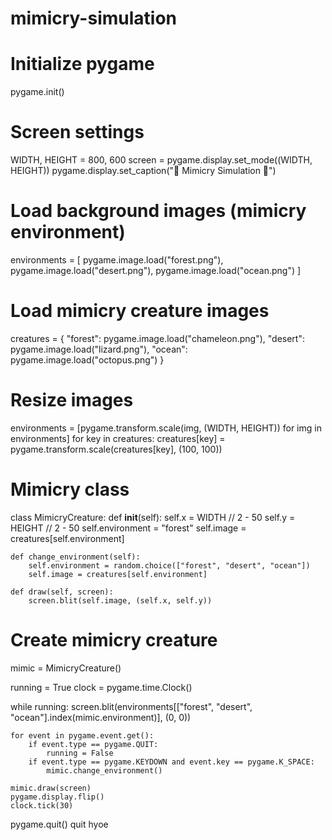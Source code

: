# mimicry-simulation
# Initialize pygame
pygame.init()
# Screen settings
WIDTH, HEIGHT = 800, 600
screen = pygame.display.set_mode((WIDTH, HEIGHT))
pygame.display.set_caption("🦎 Mimicry Simulation 🦋")
# Load background images (mimicry environment)
environments = [ 
    pygame.image.load("forest.png"),  
    pygame.image.load("desert.png"), 
    pygame.image.load("ocean.png") 
]
# Load mimicry creature images 
creatures = {
    "forest": pygame.image.load("chameleon.png"),
    "desert": pygame.image.load("lizard.png"),
    "ocean": pygame.image.load("octopus.png")
}

# Resize images
environments = [pygame.transform.scale(img, (WIDTH, HEIGHT)) for img in environments]
for key in creatures:
    creatures[key] = pygame.transform.scale(creatures[key], (100, 100))

# Mimicry class
class MimicryCreature:
    def __init__(self):
        self.x = WIDTH // 2 - 50
        self.y = HEIGHT // 2 - 50
        self.environment = "forest"
        self.image = creatures[self.environment]
    
    def change_environment(self):
        self.environment = random.choice(["forest", "desert", "ocean"])
        self.image = creatures[self.environment]
    
    def draw(self, screen):
        screen.blit(self.image, (self.x, self.y))

# Create mimicry creature
mimic = MimicryCreature()

running = True
clock = pygame.time.Clock()

while running:
    screen.blit(environments[["forest", "desert", "ocean"].index(mimic.environment)], (0, 0))
    
    for event in pygame.event.get():
        if event.type == pygame.QUIT:
            running = False
        if event.type == pygame.KEYDOWN and event.key == pygame.K_SPACE:
            mimic.change_environment()
    
    mimic.draw(screen)
    pygame.display.flip()
    clock.tick(30)

pygame.quit()
quit
hyoe
